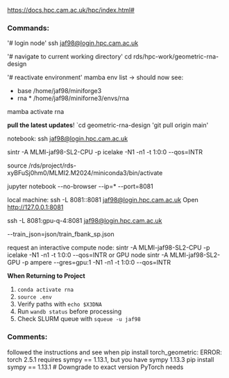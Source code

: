 https://docs.hpc.cam.ac.uk/hpc/index.html#

### Commands: 

'# login node' 
ssh jaf98@login.hpc.cam.ac.uk

'# navigate to current working directory'
cd rds/hpc-work/geometric-rna-design 

'# reactivate environment'
mamba env list 
-> should now see:
- base                     /home/jaf98/miniforge3
- rna                   *  /home/jaf98/miniforne3/envs/rna

mamba activate rna

**pull the latest updates**!
`cd geometric-rna-design 
'git pull origin main'


notebook: 
ssh jaf98@login.hpc.cam.ac.uk

sintr -A MLMI-jaf98-SL2-CPU -p icelake -N1 -n1 -t 1:0:0 --qos=INTR

source /rds/project/rds-xyBFuSj0hm0/MLMI2.M2024/miniconda3/bin/activate

jupyter notebook --no-browser --ip=* --port=8081

local machine: 
ssh -L 8081:<NODEADDR>:8081 jaf98@login.hpc.cam.ac.uk
Open 
http://127.0.0.1:8081

ssh -L 8081:gpu-q-4:8081 jaf98@login.hpc.cam.ac.uk

--train_json=json/train_fbank_sp.json

request an interactive compute node: 
sintr -A MLMI-jaf98-SL2-CPU -p icelake -N1 -n1 -t 1:0:0 --qos=INTR
or GPU node
sintr -A MLMI-jaf98-SL2-GPU -p ampere --gres=gpu:1 -N1 -n1 -t 1:0:0 --qos=INTR


**When Returning to Project**
1. `conda activate rna`
2. `source .env`
3. Verify paths with `echo $X3DNA`
4. Run `wandb status` before processing
5. Check SLURM queue with `squeue -u jaf98`


###  Comments: 
followed the instructions and see when pip install torch_geometric: 
ERROR: torch 2.5.1 requires sympy == 1.13.1, but you have sympy 1.13.3
pip install sympy == 1.13.1  # Downgrade to exact version PyTorch needs

